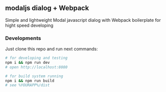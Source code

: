 ## modaljs dialog + Webpack
Simple and lightweight Modal javascript dialog with Webpack boilerplate for hight speed developing

### Developments
Just clone this repo and run next commands:

```bash
# for developing and testing
npm i && npm run dev
# open http://localhost:8080
```

```bash
# for build system running
npm i && npm run build
# see %YOURAPP%/dist
```
